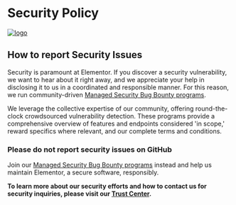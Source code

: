 # Security Policy

<a href="https://elementor.com/?utm_source=github-repo&utm_medium=link&utm_campaign=contribution">![logo](https://user-images.githubusercontent.com/1778512/191041718-728d179e-07cb-4cb4-953a-6c294ee8c4db.png)</a>

## How to report Security Issues

Security is paramount at Elementor. If you discover a security vulnerability, we want to hear about it right away, and we appreciate your help in disclosing it to us in a coordinated and responsible manner. For this reason, we run community-driven [Managed Security Bug Bounty programs](https://elemn.to/gh-to-bounty-programs).

We leverage the collective expertise of our community, offering round-the-clock crowdsourced vulnerability detection. These programs provide a comprehensive overview of features and endpoints considered 'in scope,' reward specifics where relevant, and our complete terms and conditions.

### Please do not report security issues on GitHub

Join our [Managed Security Bug Bounty programs](https://elemn.to/gh-to-bounty-programs) instead and help us maintain Elementor, a secure software, responsibly.

**To learn more about our security efforts and how to contact us for security inquiries, please visit our [Trust Center](https://elemn.to/gh-to-trust-center).**
